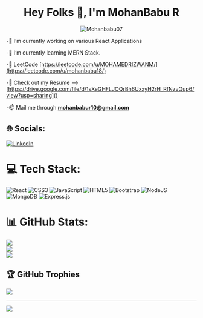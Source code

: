 <h1 align="center">Hey Folks 👋, I'm MohanBabu R</h1>

<p align="center"> <img src="https://komarev.com/ghpvc/?username=Mohanbabu07&label=Profile%20views&color=0e75b6&style=flat" alt="Mohanbabu07" /> </p>

-🔭 I’m currently working on various React Applications 

-🌱 I’m currently learning MERN Stack.

-📝 LeetCode [https://leetcode.com/u/MOHAMEDRIZWANM/](https://leetcode.com/u/mohanbabu18/)

-📄 Check out my Resume --> [https://drive.google.com/file/d/1sXeGHFLJOQrBh6UxxyH2rH_RfNzvQup6/view?usp=sharing]()
  
-📫 Mail me through **mohanbabur10@gmail.com**


## 🌐 Socials:
[![LinkedIn](https://img.shields.io/badge/LinkedIn-%230077B5.svg?logo=linkedin&logoColor=white)](https://www.linkedin.com/in/themohanbabu/) 

# 💻 Tech Stack:
![React](https://img.shields.io/badge/react-%2320232a.svg?style=for-the-badge&logo=react&logoColor=%2361DAFB) ![CSS3](https://img.shields.io/badge/css3-%231572B6.svg?style=for-the-badge&logo=css3&logoColor=white) ![JavaScript](https://img.shields.io/badge/javascript-%23323330.svg?style=for-the-badge&logo=javascript&logoColor=%23F7DF1E)  ![HTML5](https://img.shields.io/badge/html5-%23E34F26.svg?style=for-the-badge&logo=html5&logoColor=white) ![Bootstrap](https://img.shields.io/badge/bootstrap-%23563D7C.svg?style=for-the-badge&logo=bootstrap&logoColor=white) ![NodeJS](https://img.shields.io/badge/node.js-6DA55F?style=for-the-badge&logo=node.js&logoColor=white) ![MongoDB](https://img.shields.io/badge/MongoDB-%234ea94b.svg?style=for-the-badge&logo=mongodb&logoColor=white) ![Express.js](https://img.shields.io/badge/express.js-%23404d59.svg?style=for-the-badge&logo=express&logoColor=%2361DAFB)

# 📊 GitHub Stats:
![](https://github-readme-stats.vercel.app/api?username=Mohanbabu070&theme=dark&hide_border=false&include_all_commits=false&count_private=false)<br/>
![](https://github-readme-streak-stats.herokuapp.com/?user=Mohanbabu070&theme=dark&hide_border=false)<br/>
![](https://github-readme-stats.vercel.app/api/top-langs/?username=Mohanbabu070&theme=dark&hide_border=false&include_all_commits=false&count_private=false&layout=compact)

## 🏆 GitHub Trophies
![](https://github-profile-trophy.vercel.app/?username=Mohanbabu070&theme=radical&no-frame=false&no-bg=true&margin-w=4)

---
[![](https://visitcount.itsvg.in/api?id=Mohanbabu070&icon=0&color=0)](https://visitcount.itsvg.in)
